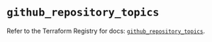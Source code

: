 # `github_repository_topics`

Refer to the Terraform Registry for docs: [`github_repository_topics`](https://registry.terraform.io/providers/integrations/github/6.0.1/docs/resources/repository_topics).
